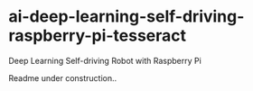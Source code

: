 # ai-deep-learning-self-driving-raspberry-pi-tesseract
Deep Learning Self-driving Robot with Raspberry Pi

Readme under construction..
